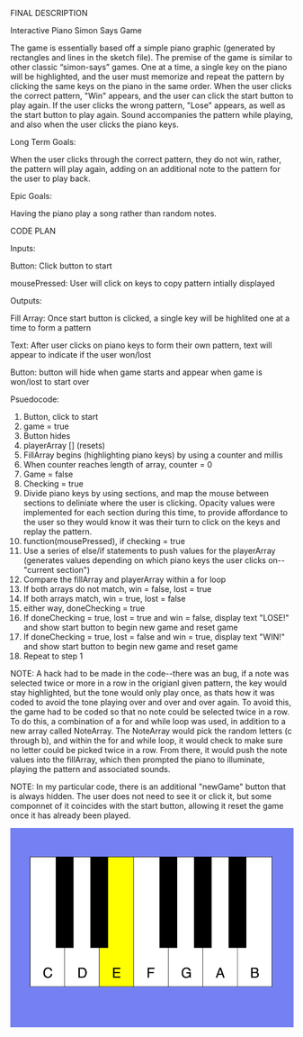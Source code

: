 FINAL DESCRIPTION

Interactive Piano Simon Says Game

The game is essentially based off a simple piano graphic (generated by rectangles and lines in the sketch file). The premise of the game is similar to other classic “simon-says” games. One at a time, a single key on the piano will be highlighted, and the user must memorize and repeat the pattern by clicking the same keys on the piano in the same order. When the user clicks the correct pattern, "Win" appears, and the user can click the start button to play again. If the user clicks the wrong pattern, "Lose" appears, as well as the start button to play again. Sound accompanies the pattern while playing, and also when the user clicks the piano keys.

Long Term Goals:

When the user clicks through the correct pattern, they do not win, rather, the pattern will play again, adding on an additional note to the pattern for the user to play back.

Epic Goals:

Having the piano play a song rather than random notes.


CODE PLAN

Inputs:

Button: Click button to start

mousePressed: User will click on keys to copy pattern intially displayed

Outputs:

Fill Array: Once start button is clicked, a single key will be highlited one at a time to form a pattern
    
Text: After user clicks on piano keys to form their own pattern, text will appear to indicate if the user won/lost

Button: button will hide when game starts and appear when game is won/lost to start over
    

Psuedocode:
    
    
1. Button, click to start
2. game = true
3. Button hides
4. playerArray [] (resets)
5. FillArray begins (highlighting piano keys) by using a counter and millis
6. When counter reaches length of array, counter = 0
7. Game = false
8. Checking = true
9. Divide piano keys by using sections, and map the mouse between sections to    deliniate where the user is clicking. Opacity values were implemented for each section during this time, to provide affordance to the user so they would know it was their turn to click on the keys and replay the pattern.
10. function(mousePressed), if checking = true
11. Use a series of else/if statements to push values for the playerArray (generates values depending on which piano keys the user clicks on--"current section")
12. Compare the fillArray and playerArray within a for loop
13. If both arrays do not match, win = false, lost = true
14. If both arrays match, win = true, lost = false
15. either way, doneChecking = true
16. If doneChecking = true, lost = true and win = false, display text "LOSE!"     and show start button to begin new game and reset game
17. If doneChecking = true, lost = false and win = true, display text "WIN!"     and show start button to begin new game and reset game
18. Repeat to step 1

NOTE: A hack had to be made in the code--there was an bug, if a note was selected twice or more in a row in the origianl given pattern, the key would stay highlighted, but the tone would only play once, as thats how it was coded to avoid the tone playing over and over and over again. To avoid this, the game had to be coded so that no note could be selected twice in a row. To do this, a combination of a for and while loop was used, in addition to a new array called NoteArray. The NoteArray would pick the random letters (c through b), and within the for and while loop, it would check to make sure no letter could be picked twice in a row. From there, it would push the note values into the fillArray, which then prompted the piano to illuminate, playing the pattern and associated sounds. 

NOTE: In my particular code, there is an additional "newGame" button that is always hidden. The user does not need to see it or click it, but some componnet of it coincides with the start button, allowing it reset the game once it has already been played. 
    
![alt tag](https://github.com/adamikner/CIM540/blob/master/Screenshot.png)
    
    
    
    






